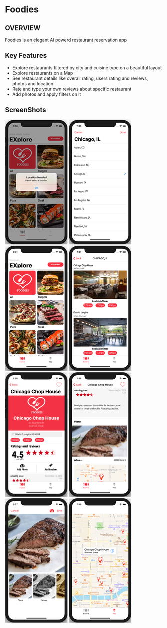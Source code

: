 # Foodies

## OVERVIEW
Foodies is an elegant AI powerd restaurant reservation app

## Key Features
- Explore restaurants filtered by city and cuisine type on a beautiful layout
- Explore restaurants on a Map
-	See restaurant details like overall rating, users rating and reviews, photos and location
-	Rate and type your own reviews about specific restaurant
-	Add photos and apply filters on it 

## ScreenShots
<img src="https://github.com/mohammed-fawzi/Foodies/blob/master/screenshots/1.png"  width="200" height="400" /> <img src="https://github.com/mohammed-fawzi/Foodies/blob/master/screenshots/2.png"  width="200" height="400" /> <img src="https://github.com/mohammed-fawzi/Foodies/blob/master/screenshots/3.png"  width="200" height="400" /> <img src="https://github.com/mohammed-fawzi/Foodies/blob/master/screenshots/4.png"  width="200" height="400" />
<img src="https://github.com/mohammed-fawzi/Foodies/blob/master/screenshots/5.png"  width="200" height="400" /> <img src="https://github.com/mohammed-fawzi/Foodies/blob/master/screenshots/6.png"  width="200" height="400" /> <img src="https://github.com/mohammed-fawzi/Foodies/blob/master/screenshots/7.png"  width="200" height="400" /> <img src="https://github.com/mohammed-fawzi/Foodies/blob/master/screenshots/8.png"  width="200" height="400" />

